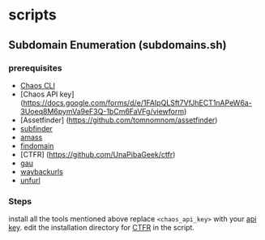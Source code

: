 # scripts
## Subdomain Enumeration (subdomains.sh)
### prerequisites
- [Chaos CLI](https://github.com/projectdiscovery/chaos-client)
- [Chaos API key] (https://docs.google.com/forms/d/e/1FAIpQLSft7VfJhECT1nAPeW6a-3Uoeq8M6pymVa9eF3Q-1bCm6FaVFg/viewform)
- [Assetfinder] (https://github.com/tomnomnom/assetfinder)
- [subfinder](https://github.com/projectdiscovery/subfinder)
- [amass](https://github.com/OWASP/Amass/)
- [findomain](https://github.com/Findomain/Findomain)
- [CTFR] (https://github.com/UnaPibaGeek/ctfr)
- [gau](https://github.com/lc/gau)
- [waybackurls](https://github.com/tomnomnom/waybackurls)
- [unfurl](https://github.com/tomnomnom/unfurl)

### Steps
install all the tools mentioned above
replace `<chaos_api_key>` with your [api key](https://docs.google.com/forms/d/e/1FAIpQLSft7VfJhECT1nAPeW6a-3Uoeq8M6pymVa9eF3Q-1bCm6FaVFg/viewform).
edit the installation directory for [CTFR](https://github.com/UnaPibaGeek/ctfr) in the script.

